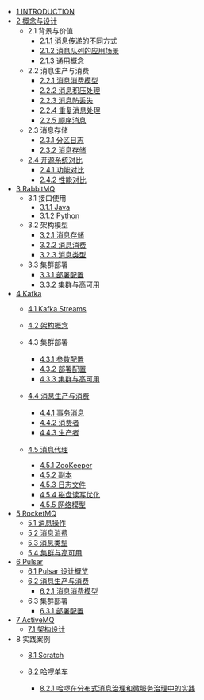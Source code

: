   - [1 INTRODUCTION](/INTRODUCTION.md)
  - [2 概念与设计](/概念与设计/README.md)
    - 2.1 背景与价值
      - [2.1.1 消息传递的不同方式](/概念与设计/背景与价值/消息传递的不同方式.md)
      - [2.1.2 消息队列的应用场景](/概念与设计/背景与价值/消息队列的应用场景.md)
      - [2.1.3 通用概念](/概念与设计/背景与价值/通用概念.md)
    - 2.2 消息生产与消费
      - [2.2.1 消息消费模型](/概念与设计/消息生产与消费/消息消费模型.md)
      - [2.2.2 消息积压处理](/概念与设计/消息生产与消费/消息积压处理.md)
      - [2.2.3 消息防丢失](/概念与设计/消息生产与消费/消息防丢失.md)
      - [2.2.4 重复消息处理](/概念与设计/消息生产与消费/重复消息处理.md)
      - [2.2.5 顺序消息](/概念与设计/消息生产与消费/顺序消息.md)
    - 2.3 消息存储
      - [2.3.1 分区日志](/概念与设计/消息存储/分区日志.md)
      - [2.3.2 消息存储](/概念与设计/消息存储/消息存储.md)
    - [2.4 开源系统对比](/概念与设计/开源系统对比/README.md)
      - [2.4.1 功能对比](/概念与设计/开源系统对比/功能对比.md)
      - [2.4.2 性能对比](/概念与设计/开源系统对比/性能对比.md)
  - [3 RabbitMQ](/RabbitMQ/README.md)
    - 3.1 接口使用
      - [3.1.1 Java](/RabbitMQ/接口使用/Java.md)
      - [3.1.2 Python](/RabbitMQ/接口使用/Python.md)
    - 3.2 架构模型
      - [3.2.1 消息存储](/RabbitMQ/架构模型/消息存储.md)
      - [3.2.2 消息消费](/RabbitMQ/架构模型/消息消费.md)
      - [3.2.3 消息类型](/RabbitMQ/架构模型/消息类型.md)
    - 3.3 集群部署
      - [3.3.1 部署配置](/RabbitMQ/集群部署/部署配置.md)
      - [3.3.2 集群与高可用](/RabbitMQ/集群部署/集群与高可用.md)
  - [4 Kafka](/Kafka/README.md)
    - [4.1 Kafka Streams](/Kafka/Kafka%20Streams/README.md)
      
    - [4.2 架构概念](/Kafka/架构概念.md)
    - 4.3 集群部署
      - [4.3.1 参数配置](/Kafka/集群部署/参数配置.md)
      - [4.3.2 部署配置](/Kafka/集群部署/部署配置.md)
      - [4.3.3 集群与高可用](/Kafka/集群部署/集群与高可用.md)
    - [4.4 消息生产与消费](/Kafka/消息生产与消费/README.md)
      - [4.4.1 事务消息](/Kafka/消息生产与消费/事务消息.md)
      - [4.4.2 消费者](/Kafka/消息生产与消费/消费者.md)
      - [4.4.3 生产者](/Kafka/消息生产与消费/生产者.md)
    - [4.5 消息代理](/Kafka/消息代理/README.md)
      - [4.5.1 ZooKeeper](/Kafka/消息代理/ZooKeeper.md)
      - [4.5.2 副本](/Kafka/消息代理/副本.md)
      - [4.5.3 日志文件](/Kafka/消息代理/日志文件.md)
      - [4.5.4 磁盘读写优化](/Kafka/消息代理/磁盘读写优化.md)
      - [4.5.5 网络模型](/Kafka/消息代理/网络模型.md)
  - [5 RocketMQ](/RocketMQ/README.md)
    - [5.1 消息操作](/RocketMQ/消息操作.md)
    - [5.2 消息消费](/RocketMQ/消息消费.md)
    - [5.3 消息类型](/RocketMQ/消息类型.md)
    - [5.4 集群与高可用](/RocketMQ/集群与高可用.md)
  - [6 Pulsar](/Pulsar/README.md)
    - [6.1 Pulsar 设计概览](/Pulsar/Pulsar%20设计概览.md)
    - [6.2 消息生产与消费](/Pulsar/消息生产与消费/README.md)
      - [6.2.1 消息消费模型](/Pulsar/消息生产与消费/消息消费模型.md)
    - 6.3 集群部署
      - [6.3.1 部署配置](/Pulsar/集群部署/部署配置.md)
  - [7 ActiveMQ](/ActiveMQ/README.md)
    - [7.1 架构设计](/ActiveMQ/架构设计.md)
  - 8 实践案例
    - [8.1 Scratch](/实践案例/Scratch/README.md)
      
    - [8.2 哈啰单车](/实践案例/哈啰单车/README.md)
      - [8.2.1 哈啰在分布式消息治理和微服务治理中的实践](/实践案例/哈啰单车/2021-哈啰在分布式消息治理和微服务治理中的实践.md)